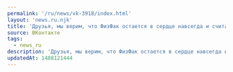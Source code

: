 ```yaml
---
permalink: '/ru/news/vk-3918/index.html'
layout: 'news.ru.njk'
title: 'Друзья, мы верим, что ФизФак остается в сердце навсегда и считаем важным оглянуться назад в ист…'
source: ВКонтакте
tags:
  - news_ru
description: 'Друзья, мы верим, что ФизФак остается в сердце навсегда и считаем важным оглянуться назад в ист…'
updatedAt: 1488121444
---
```

